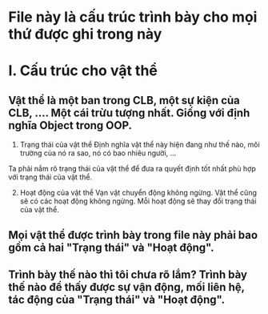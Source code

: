 # File này là cấu trúc trình bày cho mọi thứ được ghi trong này

# I. Cấu trúc cho vật thể
## Vật thể là một ban trong CLB, một sự kiện của CLB, .... Một cái trừu tượng nhất. Giống với định nghĩa Object trong OOP. 

1. Trạng thái của vật thể
Định nghĩa vật thể này hiện đang như thế nào, môi trường của nó ra sao, nó có bao nhiêu người, ...

Ta phải nắm rõ trạng thái của vật thể để đưa ra quyết định tốt nhất phù hợp với trạng thái của vật thể.

2. Hoạt động của vật thể
Vạn vật chuyển động không ngừng. Vật thể cũng sẽ có các hoạt động không ngừng. 
Mỗi hoạt động sẽ thay đổi trạng thái của vật thể. 

## Mọi vật thể được trình bày trong file này phải bao gồm cả hai "Trạng thái" và "Hoạt động".
## Trình bày thế nào thì tôi chưa rõ lắm? Trình bày thế nào để thấy được sự vận động, mối liên hệ, tác động của "Trạng thái" và "Hoạt động".